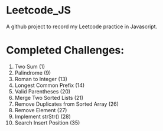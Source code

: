 # Leetcode_JS
A github project to record my Leetcode practice in Javascript.

# Completed Challenges:
1. Two Sum (1)
9. Palindrome (9)
13. Roman to Integer (13)
14. Longest Common Prefix (14)
20. Valid Parentheses (20)
21. Merge Two Sorted Lists (21)
26. Remove Duplicates from Sorted Array (26)
27. Remove Element (27)
28. Implement strStr() (28)
35. Search Insert Position (35)

